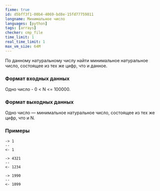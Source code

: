 ```yaml
---
fixme: true
id: d5bff3f1-00b4-4069-bd8e-15fd77759811
longname: Минимальное число
languages: [python]
tags: [arrays]
checker: cmp_file
time_limit: 1
real_time_limit: 1
max_vm_size: 64M
---
```



По данному натуральному числу найти минимальное натуральное число, состоящее из тех же цифр, что и данное.

### Формат входных данных

Одно число - 0 < N <= 100000.

### Формат выходных данных

Одно число — минимальное натуральное число, состоящее из тех же цифр, что и N.

### Примеры

```
-> 1
--
<- 1
```

```
-> 4321
--
<- 1234
```

```
-> 1990
--
<- 1099
```